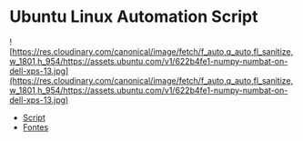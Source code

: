 # Ubuntu Linux Automation Script

![https://res.cloudinary.com/canonical/image/fetch/f_auto,q_auto,fl_sanitize,w_1801,h_954/https://assets.ubuntu.com/v1/622b4fe1-numpy-numbat-on-dell-xps-13.jpg](https://res.cloudinary.com/canonical/image/fetch/f_auto,q_auto,fl_sanitize,w_1801,h_954/https://assets.ubuntu.com/v1/622b4fe1-numpy-numbat-on-dell-xps-13.jpg)

- [Script](https://github.com/marcosaugustoldo/automate-ubuntu/blob/main/install.sh)
- [Fontes](https://drive.google.com/open?id=1y3mMPd4V9HoQTjmPTpk0AT6ck_EYUV7b&usp=drive_fs)
